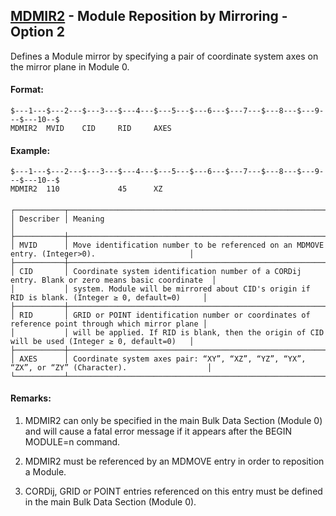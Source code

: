 ## [MDMIR2](https://help.hexagonmi.com/bundle/MSC_Nastran_2022.4/page/Nastran_Combined_Book/qrg/bulkno/TOC.MDMIR2.xhtml) - Module Reposition by Mirroring - Option 2

Defines a Module mirror by specifying a pair of coordinate system axes on the mirror plane in Module 0.

#### Format:<span></span>

```nastran
$---1---$---2---$---3---$---4---$---5---$---6---$---7---$---8---$---9---$---10--$
MDMIR2  MVID    CID     RID     AXES                                            
```
#### <span></span>

#### Example:<span></span>

```nastran
$---1---$---2---$---3---$---4---$---5---$---6---$---7---$---8---$---9---$---10--$
MDMIR2  110             45      XZ                                              
```
#### <span></span>

```text
┌───────────┬──────────────────────────────────────────────────────────────────────────────────────────────────┐
│ Describer │ Meaning                                                                                          │
├───────────┼──────────────────────────────────────────────────────────────────────────────────────────────────┤
│ MVID      │ Move identification number to be referenced on an MDMOVE entry. (Integer>0).                     │
├───────────┼──────────────────────────────────────────────────────────────────────────────────────────────────┤
│ CID       │ Coordinate system identification number of a CORDij entry. Blank or zero means basic coordinate  │
│           │ system. Module will be mirrored about CID's origin if RID is blank. (Integer ≥ 0, default=0)     │
├───────────┼──────────────────────────────────────────────────────────────────────────────────────────────────┤
│ RID       │ GRID or POINT identification number or coordinates of reference point through which mirror plane │
│           │ will be applied. If RID is blank, then the origin of CID will be used (Integer ≥ 0, default=0)   │
├───────────┼──────────────────────────────────────────────────────────────────────────────────────────────────┤
│ AXES      │ Coordinate system axes pair: “XY”, “XZ”, “YZ”, “YX”, “ZX”, or “ZY” (Character).                  │
└───────────┴──────────────────────────────────────────────────────────────────────────────────────────────────┘
```
#### Remarks:

1. MDMIR2 can only be specified in the main Bulk Data Section (Module 0) and will cause a fatal error message if it appears after the BEGIN MODULE=n command.

2. MDMIR2 must be referenced by an MDMOVE entry in order to reposition a Module.

3. CORDij, GRID or POINT entries referenced on this entry must be defined in the main Bulk Data Section (Module 0).


